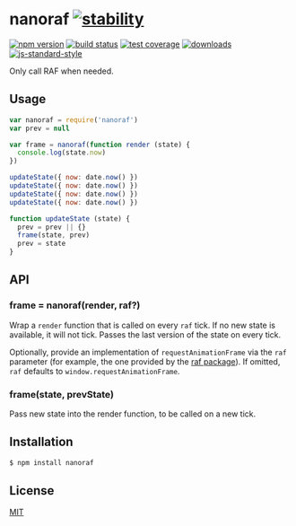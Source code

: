 # nanoraf [![stability][0]][1]
[![npm version][2]][3] [![build status][4]][5] [![test coverage][6]][7]
[![downloads][8]][9] [![js-standard-style][10]][11]

Only call RAF when needed.

## Usage
```js
var nanoraf = require('nanoraf')
var prev = null

var frame = nanoraf(function render (state) {
  console.log(state.now)
})

updateState({ now: date.now() })
updateState({ now: date.now() })
updateState({ now: date.now() })
updateState({ now: date.now() })

function updateState (state) {
  prev = prev || {}
  frame(state, prev)
  prev = state
}
```

## API
### frame = nanoraf(render, raf?)
Wrap a `render` function that is called on every `raf` tick. If no new state is
available, it will not tick. Passes the last version of the state on every tick.

Optionally, provide an implementation of `requestAnimationFrame` via the
`raf` parameter (for example, the one provided by the [raf
package](https://www.npmjs.com/package/raf)).  If omitted, `raf` defaults to
`window.requestAnimationFrame`.

### frame(state, prevState)
Pass new state into the render function, to be called on a new tick.

## Installation
```sh
$ npm install nanoraf
```

## License
[MIT](https://tldrlegal.com/license/mit-license)

[0]: https://img.shields.io/badge/stability-experimental-orange.svg?style=flat-square
[1]: https://nodejs.org/api/documentation.html#documentation_stability_index
[2]: https://img.shields.io/npm/v/nanoraf.svg?style=flat-square
[3]: https://npmjs.org/package/nanoraf
[4]: https://img.shields.io/travis/yoshuawuyts/nanoraf/master.svg?style=flat-square
[5]: https://travis-ci.org/yoshuawuyts/nanoraf
[6]: https://img.shields.io/codecov/c/github/yoshuawuyts/nanoraf/master.svg?style=flat-square
[7]: https://codecov.io/github/yoshuawuyts/nanoraf
[8]: http://img.shields.io/npm/dm/nanoraf.svg?style=flat-square
[9]: https://npmjs.org/package/nanoraf
[10]: https://img.shields.io/badge/code%20style-standard-brightgreen.svg?style=flat-square
[11]: https://github.com/feross/standard
